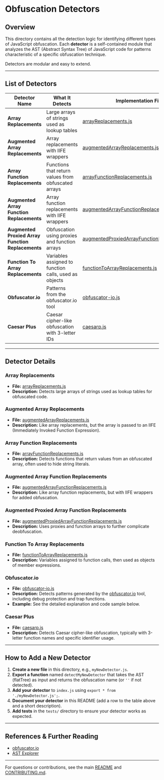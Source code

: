 # Obfuscation Detectors

## Overview

This directory contains all the detection logic for identifying different types of JavaScript obfuscation. Each **detector** is a self-contained module that analyzes the AST (Abstract Syntax Tree) of JavaScript code for patterns characteristic of a specific obfuscation technique.

Detectors are modular and easy to extend.

---

## List of Detectors

| Detector Name                                 | What It Detects                                      | Implementation File                                      |
|-----------------------------------------------|------------------------------------------------------|----------------------------------------------------------|
| **Array Replacements**                        | Large arrays of strings used as lookup tables         | [arrayReplacements.js](arrayReplacements.js)             |
| **Augmented Array Replacements**              | Array replacements with IIFE wrappers                 | [augmentedArrayReplacements.js](augmentedArrayReplacements.js) |
| **Array Function Replacements**               | Functions that return values from obfuscated arrays   | [arrayFunctionReplacements.js](arrayFunctionReplacements.js)   |
| **Augmented Array Function Replacements**     | Array function replacements with IIFE wrappers        | [augmentedArrayFunctionReplacements.js](augmentedArrayFunctionReplacements.js) |
| **Augmented Proxied Array Function Replacements** | Obfuscation using proxies and function arrays         | [augmentedProxiedArrayFunctionReplacements.js](augmentedProxiedArrayFunctionReplacements.js) |
| **Function To Array Replacements**            | Variables assigned to function calls, used as objects | [functionToArrayReplacements.js](functionToArrayReplacements.js) |
| **Obfuscator.io**                             | Patterns from the obfuscator.io tool                  | [obfuscator-io.js](obfuscator-io.js)                     |
| **Caesar Plus**                               | Caesar cipher-like obfuscation with 3-letter IDs      | [caesarp.js](caesarp.js)                                 |

---

## Detector Details

### Array Replacements
- **File:** [arrayReplacements.js](arrayReplacements.js)
- **Description:** Detects large arrays of strings used as lookup tables for obfuscated code.

### Augmented Array Replacements
- **File:** [augmentedArrayReplacements.js](augmentedArrayReplacements.js)
- **Description:** Like array replacements, but the array is passed to an IIFE (Immediately Invoked Function Expression).

### Array Function Replacements
- **File:** [arrayFunctionReplacements.js](arrayFunctionReplacements.js)
- **Description:** Detects functions that return values from an obfuscated array, often used to hide string literals.

### Augmented Array Function Replacements
- **File:** [augmentedArrayFunctionReplacements.js](augmentedArrayFunctionReplacements.js)
- **Description:** Like array function replacements, but with IIFE wrappers for added obfuscation.

### Augmented Proxied Array Function Replacements
- **File:** [augmentedProxiedArrayFunctionReplacements.js](augmentedProxiedArrayFunctionReplacements.js)
- **Description:** Uses proxies and function arrays to further complicate deobfuscation.

### Function To Array Replacements
- **File:** [functionToArrayReplacements.js](functionToArrayReplacements.js)
- **Description:** Variables assigned to function calls, then used as objects of member expressions.

### Obfuscator.io
- **File:** [obfuscator-io.js](obfuscator-io.js)
- **Description:** Detects patterns generated by the [obfuscator.io](https://obfuscator.io/) tool, including debug protection and trap functions.
- **Example:** See the detailed explanation and code sample below.

### Caesar Plus
- **File:** [caesarp.js](caesarp.js)
- **Description:** Detects Caesar cipher-like obfuscation, typically with 3-letter function names and specific identifier usage.

---

## How to Add a New Detector

1. **Create a new file** in this directory, e.g., `myNewDetector.js`.
2. **Export a function** named `detectMyNewDetector` that takes the AST (flatTree) as input and returns the obfuscation name (or `''` if not detected).
3. **Add your detector** to `index.js` using `export * from './myNewDetector.js';`.
4. **Document your detector** in this README (add a row to the table above and a short description).
5. **Add tests** in the `tests/` directory to ensure your detector works as expected.

---

## References & Further Reading
- [obfuscator.io](https://obfuscator.io/)
- [AST Explorer](https://astexplorer.net/)

---

For questions or contributions, see the main [README](../README.md) and [CONTRIBUTING.md](../CONTRIBUTING.md).